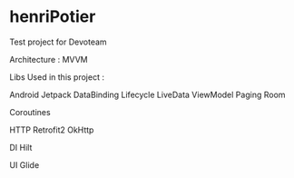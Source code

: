 # henriPotier
Test project for Devoteam

Architecture :  MVVM

Libs Used in this project : 

Android Jetpack
DataBinding
Lifecycle
LiveData
ViewModel
Paging
Room

Coroutines

HTTP
Retrofit2
OkHttp

DI
Hilt

UI
Glide
